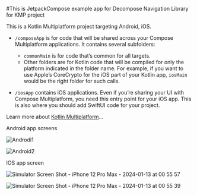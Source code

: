 #This is JetpackCompose example app for Decompose Navigation Library for KMP project


This is a Kotlin Multiplatform project targeting Android, iOS.

* `/composeApp` is for code that will be shared across your Compose Multiplatform applications.
  It contains several subfolders:
  - `commonMain` is for code that’s common for all targets.
  - Other folders are for Kotlin code that will be compiled for only the platform indicated in the folder name.
    For example, if you want to use Apple’s CoreCrypto for the iOS part of your Kotlin app,
    `iosMain` would be the right folder for such calls.

* `/iosApp` contains iOS applications. Even if you’re sharing your UI with Compose Multiplatform, 
  you need this entry point for your iOS app. This is also where you should add SwiftUI code for your project.


Learn more about [Kotlin Multiplatform](https://www.jetbrains.com/help/kotlin-multiplatform-dev/get-started.html)…


Android app screens

![Androdi1](https://github.com/HusseinKamal/DecomposeNavigationKMP/assets/29864161/c2463c25-8a1b-46aa-b932-ee8f8464a33f)

![Android2](https://github.com/HusseinKamal/DecomposeNavigationKMP/assets/29864161/2058ca5d-c8d5-464e-a574-d425476ce9e3)


IOS app screen

![Simulator Screen Shot - iPhone 12 Pro Max - 2024-01-13 at 00 55 57](https://github.com/HusseinKamal/DecomposeNavigationKMP/assets/29864161/5bd97386-182d-4008-93f3-7d6c46083874)


![Simulator Screen Shot - iPhone 12 Pro Max - 2024-01-13 at 00 55 39](https://github.com/HusseinKamal/DecomposeNavigationKMP/assets/29864161/0c367621-b0bc-4bba-89bc-ddb81442d4e0)
